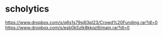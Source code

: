 # scholytics

https://www.dropbox.com/s/q6s1s79sj63pl23/Crowd%20Funding.rar?dl=0
https://www.dropbox.com/s/esb0k5zlk8kkqz9/main.rar?dl=0
